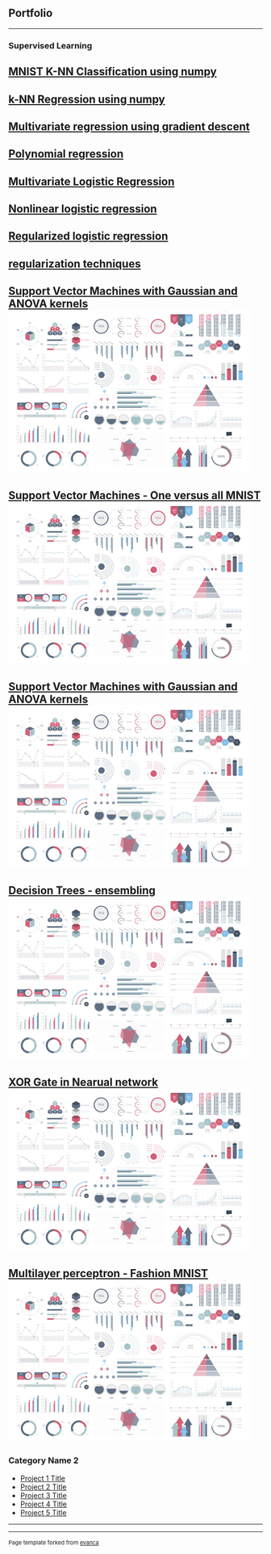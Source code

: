## Portfolio

---
### Supervised Learning 

[MNIST K-NN Classification using numpy](/sample_page)
---
[k-NN Regression using numpy](/pdf/sample_presentation.pdf)
---
[Multivariate regression using gradient descent](http://example.com/)
---
[Polynomial regression](http://example.com/)
---
[Multivariate Logistic Regression](http://example.com/)
---
[Nonlinear logistic regression](http://example.com/)
---
[Regularized logistic regression](http://example.com/)
---
[regularization techniques](http://example.com/)
---
[Support Vector Machines with Gaussian and ANOVA kernels](http://example.com/)
<img src="images/dummy_thumbnail.jpg?raw=true"/>
---
[Support Vector Machines - One versus all MNIST](http://example.com/)
<img src="images/dummy_thumbnail.jpg?raw=true"/>
---
[Support Vector Machines with Gaussian and ANOVA kernels](http://example.com/)
<img src="images/dummy_thumbnail.jpg?raw=true"/>
---
[Decision Trees - ensembling](http://example.com/)
<img src="images/dummy_thumbnail.jpg?raw=true"/>
---
[XOR Gate in Nearual network](http://example.com/)
<img src="images/dummy_thumbnail.jpg?raw=true"/>
---
[Multilayer perceptron - Fashion MNIST](http://example.com/)
<img src="images/dummy_thumbnail.jpg?raw=true"/>
---


### Category Name 2

- [Project 1 Title](http://example.com/)
- [Project 2 Title](http://example.com/)
- [Project 3 Title](http://example.com/)
- [Project 4 Title](http://example.com/)
- [Project 5 Title](http://example.com/)

---




---
<p style="font-size:11px">Page template forked from <a href="https://github.com/evanca/quick-portfolio">evanca</a></p>
<!-- Remove above link if you don't want to attibute -->
